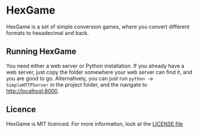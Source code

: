 # HexGame
HexGame is a set of simple conversion games, where you convert different formats to hexadecimal and back.

## Running HexGame

You need either a web server or Python installation.
If you already have a web server, just copy the folder somewhere your web server can find it, and you are good to go.
Alternatively, you can just run `python -m SimpleHTTPServer` in the project folder, and the navigate to [http://localhost:8000](http://localhost:8000).


## Licence

HexGame is MIT licenced. For more information, look at the [LICENSE file](/LICENSE)
